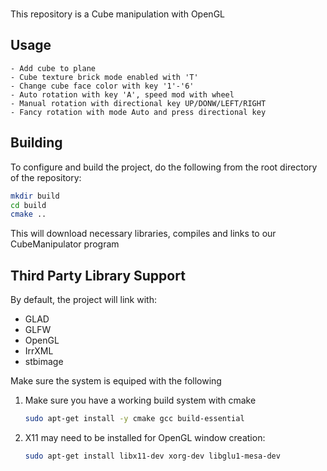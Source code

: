 <div align="center">
</div>

<br>

This repository is a Cube manipulation with OpenGL

## Usage

    - Add cube to plane
    - Cube texture brick mode enabled with 'T'
    - Change cube face color with key '1'-'6'
    - Auto rotation with key 'A', speed mod with wheel
    - Manual rotation with directional key UP/DONW/LEFT/RIGHT
    - Fancy rotation with mode Auto and press directional key

## Building

To configure and build the project, do the following from the root directory of the repository:

```bash
mkdir build
cd build
cmake ..
```

This will download necessary libraries, compiles and links to our CubeManipulator program

## Third Party Library Support

By default, the project will link with:
- GLAD
- GLFW
- OpenGL
- IrrXML
- stbimage

Make sure the system is equiped with the following 

1. Make sure you have a working build system with cmake
   
    ```bash
    sudo apt-get install -y cmake gcc build-essential
    ```

2. X11 may need to be installed for OpenGL window creation:

    ```bash
    sudo apt-get install libx11-dev xorg-dev libglu1-mesa-dev
    ```
